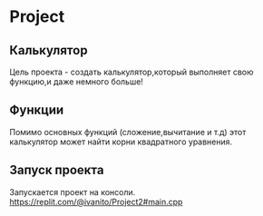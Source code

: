 # Project
## Калькулятор
Цель проекта - создать калькулятор,который выполняет свою функцию,и даже немного больше!
## Функции 
Помимо основных функций (сложение,вычитание и т.д) этот калькулятор может найти корни квадратного уравнения.
## Запуск проекта
Запускается проект на консоли.
https://replit.com/@ivanito/Project2#main.cpp
